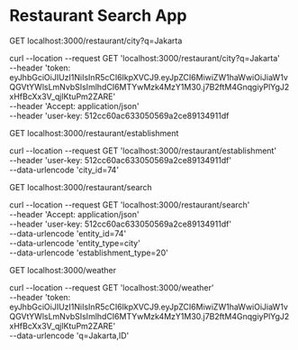 # Restaurant Search App #

GET 
localhost:3000/restaurant/city?q=Jakarta

curl --location --request GET 'localhost:3000/restaurant/city?q=Jakarta' \
--header 'token: eyJhbGciOiJIUzI1NiIsInR5cCI6IkpXVCJ9.eyJpZCI6MiwiZW1haWwiOiJiaW1vQGVtYWlsLmNvbSIsImlhdCI6MTYwMzk4MzY1M30.j7B2ftM4GnqgiyPlYgJ2xHfBcXx3V_qjlKtuPm2ZARE' \
--header 'Accept: application/json' \
--header 'user-key: 512cc60ac633050569a2ce89134911df

GET
localhost:3000/restaurant/establishment

curl --location --request GET 'localhost:3000/restaurant/establishment' \
--header 'user-key: 512cc60ac633050569a2ce89134911df' \
--data-urlencode 'city_id=74'

GET
localhost:3000/restaurant/search

curl --location --request GET 'localhost:3000/restaurant/search' \
--header 'Accept: application/json' \
--header 'user-key: 512cc60ac633050569a2ce89134911df' \
--data-urlencode 'entity_id=74' \
--data-urlencode 'entity_type=city' \
--data-urlencode 'establishment_type=20'

GET
localhost:3000/weather

curl --location --request GET 'localhost:3000/weather' \
--header 'token: eyJhbGciOiJIUzI1NiIsInR5cCI6IkpXVCJ9.eyJpZCI6MiwiZW1haWwiOiJiaW1vQGVtYWlsLmNvbSIsImlhdCI6MTYwMzk4MzY1M30.j7B2ftM4GnqgiyPlYgJ2xHfBcXx3V_qjlKtuPm2ZARE' \
--data-urlencode 'q=Jakarta,ID'